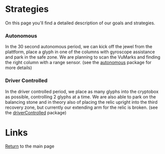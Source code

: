 # Strategies
On this page you'll find a detailed description of our goals and strategies.
### Autonomous
In the 30 second autonomous period, we can kick off the jewel from the plattform, place a glyph in one of the columns with gyroscope assistance and park in the safe zone. We are planning to scan the VuMarks and finding the right column with a range sensor.
(see the [autonomous](/../../tree/master/TeamCode/src/main/java/org/firstinspires/ftc/teamcode/autonomous) package for more details)
### Driver Controlled
In the driver controlled period, we place as many glyphs into the cryptobox as possible, controlling 2 glyphs at a time. We are also able to park on the balancing stone and in theory also of placing the relic upright into the third recovery zone, but currently our extending arm for the relic is broken.
(see the [driverControlled](/../../tree/master/TeamCode/src/main/java/org/firstinspires/ftc/teamcode/driverControlled) package)
# Links
[Return](README.md) to the main page
